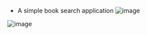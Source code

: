 - A simple book search application
![image](https://github.com/JIACHENG135/Electron-Vue-Book-Searcher/blob/pr/1/static/demo.png)

![image](https://github.com/JIACHENG135/Electron-Vue-Book-Searcher/blob/pr/1/static/result.png)
